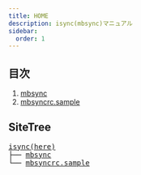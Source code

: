 ```yaml
---
title: HOME
description: isync(mbsync)マニュアル
sidebar:
  order: 1
---
```


## 目次

1. [mbsync](/isync/mbsync/)
2. [mbsyncrc.sample](/isync/mbsyncrcsample/)

## SiteTree

<pre>
<a href="/isync/home/">isync(here)</a>
├── <a href="/isync/mbsync/">mbsync</a>
└── <a href="/isync/mbsyncrc.sample/">mbsyncrc.sample</a>
</pre>
